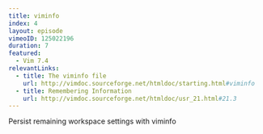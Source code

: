 ```yaml
---
title: viminfo
index: 4
layout: episode
vimeoID: 125022196
duration: 7
featured:
  - Vim 7.4
relevantLinks:
  - title: The viminfo file
    url: http://vimdoc.sourceforge.net/htmldoc/starting.html#viminfo
  - title: Remembering Information
    url: http://vimdoc.sourceforge.net/htmldoc/usr_21.html#21.3
---
```

Persist remaining workspace settings with viminfo
